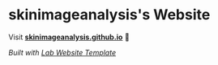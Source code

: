 
# skinimageanalysis's Website

Visit **[skinimageanalysis.github.io](https://skinimageanalysis.github.io)** 🚀

_Built with [Lab Website Template](https://greene-lab.gitbook.io/lab-website-template-docs)_
